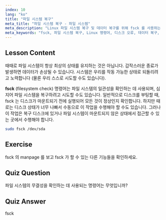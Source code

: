 ```yaml
---
index: 10
lang: "ko"
title: "파일 시스템 복구"
meta_title: "파일 시스템 복구 - 파일 시스템"
meta_description: "Linux 파일 시스템 복구 및 데이터 복구를 위해 fsck 를 사용하는 방법을 배우세요. 이 필수 명령어를 사용하여 디스크 오류를 확인하고 수정하는 방법을 이해하세요. Linux 여정을 시작하세요!"
meta_keywords: "fsck, 파일 시스템 복구, Linux 명령어, 디스크 오류, 데이터 복구, Linux 튜토리얼, 초보자 가이드"
---
```


## Lesson Content

때때로 파일 시스템이 항상 최상의 상태를 유지하는 것은 아닙니다. 갑작스러운 종료가 발생하면 데이터가 손상될 수 있습니다. 시스템은 우리를 작동 가능한 상태로 되돌리려고 노력합니다 (물론 우리 스스로 시도할 수도 있습니다).

**fsck** (filesystem check) 명령어는 파일 시스템의 일관성을 확인하는 데 사용되며, 심지어 파일 시스템을 복구하려고 시도할 수도 있습니다. 일반적으로 디스크를 부팅할 때, fsck 는 디스크가 마운트되기 전에 실행되어 모든 것이 정상인지 확인합니다. 하지만 때로는 디스크 상태가 너무 나빠서 수동으로 이 작업을 수행해야 할 수도 있습니다. 그러나 이 작업은 복구 디스크에 있거나 파일 시스템이 마운트되지 않은 상태에서 접근할 수 있는 곳에서 수행해야 합니다.

```bash
sudo fsck /dev/sda
```

## Exercise

fsck 의 manpage 를 보고 fsck 가 할 수 있는 다른 기능들을 확인하세요.

## Quiz Question

파일 시스템의 무결성을 확인하는 데 사용되는 명령어는 무엇입니까?

## Quiz Answer

fsck

